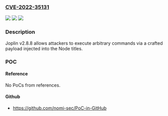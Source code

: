 ### [CVE-2022-35131](https://cve.mitre.org/cgi-bin/cvename.cgi?name=CVE-2022-35131)
![](https://img.shields.io/static/v1?label=Product&message=n%2Fa&color=blue)
![](https://img.shields.io/static/v1?label=Version&message=n%2Fa&color=blue)
![](https://img.shields.io/static/v1?label=Vulnerability&message=n%2Fa&color=brighgreen)

### Description

Joplin v2.8.8 allows attackers to execute arbitrary commands via a crafted payload injected into the Node titles.

### POC

#### Reference
No PoCs from references.

#### Github
- https://github.com/nomi-sec/PoC-in-GitHub

